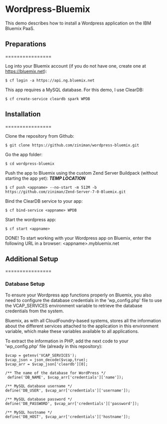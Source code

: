 # Wordpress-Bluemix

This demo describes how to install a Wordpress application on the IBM Bluemix PaaS.

## Preparations
================

Log into your Bluemix account (if you do not have one, create one at https://bluemix.net):

	$ cf login -a https://api.ng.bluemix.net

This app requires a MySQL database. For this demo, I use ClearDB:

	$ cf create-service cleardb spark WPDB

## Installation
================

Clone the repository from Github:

	$ git clone https://github.com/ziniman/wordpress-bluemix.git

Go the app folder:

	$ cd wordpress-bluemix

Push the app to Bluemix using the custom Zend Server Buildpack (without starting the app yet): ***TEMP LOCATION***

	$ cf push <appname> --no-start -m 512M -b https://github.com/ziniman/Zend-Server-7-0-Bluemix.git

Bind the ClearDB service to your app:

	$ cf bind-service <appname> WPDB

Start the wordpress app:

	$ cf start <appname>

DONE! To start working with your Wordpress app on Bluemix, enter the following URL in a browser: &lt;appname&gt;.mybluemix.net


## Additional Setup
================

### Database Setup

To ensure your Wordpress app functions properly on Bluemix, you also need to configure the database credentials in the 'wp_config.php' file to use the VCAP_SERVICES environment variable to retrieve the database credentials from the system.

Bluemix, as with all CloudFoundry-based systems, stores all the information about the different services attached to the application in this environment variable, which make these variables available to all applications.

To extract the information in PHP, add the next code to your 'wp_config.php' file (already in this repository):

	$vcap = getenv('VCAP_SERVICES');
	$vcap_json = json_decode($vcap,true);
	$vcap_arr = $vcap_json['cleardb'][0];
	
	/** The name of the database for WordPress */
	 define('DB_NAME', $vcap_arr['credentials']['name']);

	/** MySQL database username */
	define('DB_USER', $vcap_arr['credentials']['username']);
	
	/** MySQL database password */
	define('DB_PASSWORD', $vcap_arr['credentials']['password']);

	/** MySQL hostname */
	define('DB_HOST', $vcap_arr['credentials']['hostname']);
